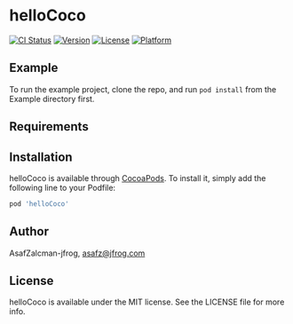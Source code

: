 # helloCoco

[![CI Status](https://img.shields.io/travis/AsafZalcman-jfrog/helloCoco.svg?style=flat)](https://travis-ci.org/AsafZalcman-jfrog/helloCoco)
[![Version](https://img.shields.io/cocoapods/v/helloCoco.svg?style=flat)](https://cocoapods.org/pods/helloCoco)
[![License](https://img.shields.io/cocoapods/l/helloCoco.svg?style=flat)](https://cocoapods.org/pods/helloCoco)
[![Platform](https://img.shields.io/cocoapods/p/helloCoco.svg?style=flat)](https://cocoapods.org/pods/helloCoco)

## Example

To run the example project, clone the repo, and run `pod install` from the Example directory first.

## Requirements

## Installation

helloCoco is available through [CocoaPods](https://cocoapods.org). To install
it, simply add the following line to your Podfile:

```ruby
pod 'helloCoco'
```

## Author

AsafZalcman-jfrog, asafz@jfrog.com

## License

helloCoco is available under the MIT license. See the LICENSE file for more info.
